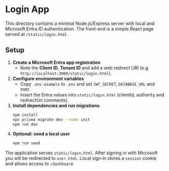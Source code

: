 # Login App

This directory contains a minimal Node.js/Express server with local and Microsoft Entra ID authentication. The front-end is a simple React page served at `/static/login.html`.

## Setup

1. **Create a Microsoft Entra app registration**
   - Note the **Client ID**, **Tenant ID** and add a web redirect URI (e.g. `http://localhost:3000/static/login.html`).
2. **Configure environment variables**
   - Copy `.env.example` to `.env` and set `JWT_SECRET`, `DATABASE_URL` and `PORT`.
   - Insert the Entra values into `static/login.html` (clientId, authority and redirectUri comments).
3. **Install dependencies and run migrations**
   ```bash
   npm install
   npx prisma migrate dev --name init
   npm run dev
   ```
4. **Optional: seed a local user**
   ```bash
   npm run seed
   ```

The application serves `static/login.html`. After signing in with Microsoft you will be redirected to `user.html`. Local sign‑in stores a `session` cookie and allows access to `/dashboard`.
